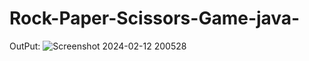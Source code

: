 # Rock-Paper-Scissors-Game-java-
OutPut: 
![Screenshot 2024-02-12 200528](https://github.com/prajwalpmaske/Rock-Paper-Scissors-Game-java-/assets/114854119/ac5d6e90-f819-4a9a-8eb7-6d46cce3a3bb)
